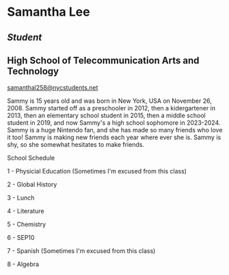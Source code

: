 # Samantha Lee

## *Student*

## **High School of Telecommunication Arts and Technology**

samanthal258@nycstudents.net

Sammy is 15 years old and was born in New York, USA on November 26, 2008. Sammy started off as a preschooler in 2012, then a kidergartener in 2013, then an elementary school student in 2015, then a middle school student in 2019, and now Sammy's a high school sophomore in 2023-2024. Sammy is a huge Nintendo fan, and she has made so many friends who love it too! Sammy is making new friends each year where ever she is. Sammy is shy, so she somewhat hesitates to make friends.

School Schedule

1 - Physicial Education (Sometimes I'm excused from this class)

2 - Global History

3 - Lunch

4 - Literature

5 - Chemistry

6 - SEP10

7 - Spanish (Sometimes I'm excused from this class)

8 - Algebra
